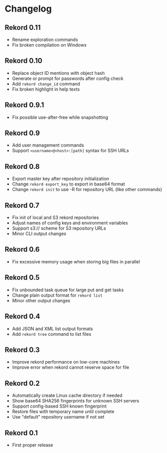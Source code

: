 # Changelog

## Rekord 0.11

- Rename exploration commands
- Fix broken compilation on Windows

## Rekord 0.10

- Replace object ID mentions with object hash
- Generate or prompt for passwords after config check
- Add `rekord change_id` command
- Fix broken highlight in help texts

## Rekord 0.9.1

- Fix possible use-after-free while snapshotting

## Rekord 0.9

- Add user management commands
- Support `<username>@<host>:[path]` syntax for SSH URLs

## Rekord 0.8

- Export master key after repository initialization
- Change `rekord export_key` to export in base64 format
- Change `rekord init` to use -R for repository URL (like other commands)

## Rekord 0.7

- Fix init of local and S3 rekord repositories
- Adjust names of config keys and environment variables
- Support s3:// scheme for S3 repository URLs
- Minor CLI output changes

## Rekord 0.6

- Fix excessive memory usage when storing big files in parallel

## Rekord 0.5

- Fix unbounded task queue for large put and get tasks
- Change plain output format for `rekord list`
- Minor other output changes

## Rekord 0.4

- Add JSON and XML list output formats
- Add `rekord tree` command to list files

## Rekord 0.3

- Improve rekord performance on low-core machines
- Improve error when rekord cannot reserve space for file

## Rekord 0.2

- Automatically create Linux cache directory if needed
- Show base64 SHA256 fingerprints for unknown SSH servers
- Support config-based SSH known fingerprint
- Restore files with temporary name until complete
- Use "default" repository username if not set

## Rekord 0.1

- First proper release
